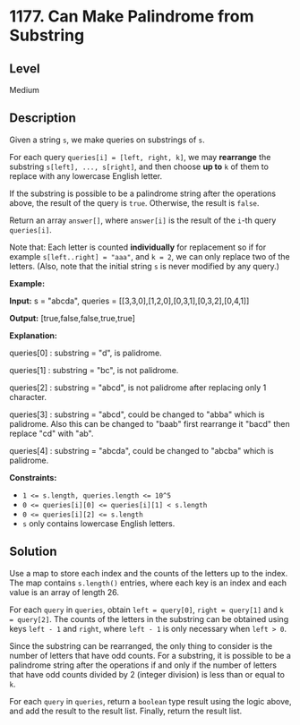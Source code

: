 # 1177. Can Make Palindrome from Substring
## Level
Medium

## Description
Given a string `s`, we make queries on substrings of `s`.

For each query `queries[i] = [left, right, k]`, we may **rearrange** the substring `s[left], ..., s[right]`, and then choose **up to** `k` of them to replace with any lowercase English letter. 

If the substring is possible to be a palindrome string after the operations above, the result of the query is `true`. Otherwise, the result is `false`.

Return an array `answer[]`, where `answer[i]` is the result of the `i`-th query `queries[i]`.

Note that: Each letter is counted **individually** for replacement so if for example `s[left..right] = "aaa"`, and `k = 2`, we can only replace two of the letters. (Also, note that the initial string `s` is never modified by any query.)

**Example:**

**Input:** s = "abcda", queries = [[3,3,0],[1,2,0],[0,3,1],[0,3,2],[0,4,1]]

**Output:** [true,false,false,true,true]

**Explanation:**

queries[0] : substring = "d", is palidrome.

queries[1] : substring = "bc", is not palidrome.

queries[2] : substring = "abcd", is not palidrome after replacing only 1 character.

queries[3] : substring = "abcd", could be changed to "abba" which is palidrome. Also this can be changed to "baab" first rearrange it "bacd" then replace "cd" with "ab".

queries[4] : substring = "abcda", could be changed to "abcba" which is palidrome.

**Constraints:**

* `1 <= s.length, queries.length <= 10^5`
* `0 <= queries[i][0] <= queries[i][1] < s.length`
* `0 <= queries[i][2] <= s.length`
* `s` only contains lowercase English letters.

## Solution
Use a map to store each index and the counts of the letters up to the index. The map contains `s.length()` entries, where each key is an index and each value is an array of length 26.

For each `query` in `queries`, obtain `left = query[0]`, `right = query[1]` and `k = query[2]`. The counts of the letters in the substring can be obtained using keys `left - 1` and `right`, where `left - 1` is only necessary when `left > 0`.

Since the substring can be rearranged, the only thing to consider is the number of letters that have odd counts. For a substring, it is possible to be a palindrome string after the operations if and only if the number of letters that have odd counts divided by 2 (integer division) is less than or equal to `k`.

For each `query` in `queries`, return a `boolean` type result using the logic above, and add the result to the result list. Finally, return the result list.
